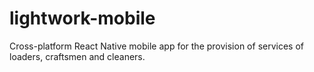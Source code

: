 # lightwork-mobile
 Cross-platform React Native mobile app for the provision of services of loaders, craftsmen and cleaners.
